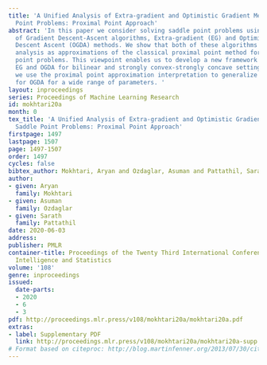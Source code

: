 ```yaml
---
title: 'A Unified Analysis of Extra-gradient and Optimistic Gradient Methods for Saddle
  Point Problems: Proximal Point Approach'
abstract: 'In this paper we consider solving saddle point problems using two variants
  of Gradient Descent-Ascent algorithms, Extra-gradient (EG) and Optimistic Gradient
  Descent Ascent (OGDA) methods. We show that both of these algorithms admit a unified
  analysis as approximations of the classical proximal point method for solving saddle
  point problems. This viewpoint enables us to develop a new framework for analyzing
  EG and OGDA for bilinear and strongly convex-strongly concave settings. Moreover,
  we use the proximal point approximation interpretation to generalize the results
  for OGDA for a wide range of parameters. '
layout: inproceedings
series: Proceedings of Machine Learning Research
id: mokhtari20a
month: 0
tex_title: 'A Unified Analysis of Extra-gradient and Optimistic Gradient Methods for
  Saddle Point Problems: Proximal Point Approach'
firstpage: 1497
lastpage: 1507
page: 1497-1507
order: 1497
cycles: false
bibtex_author: Mokhtari, Aryan and Ozdaglar, Asuman and Pattathil, Sarath
author:
- given: Aryan
  family: Mokhtari
- given: Asuman
  family: Ozdaglar
- given: Sarath
  family: Pattathil
date: 2020-06-03
address: 
publisher: PMLR
container-title: Proceedings of the Twenty Third International Conference on Artificial
  Intelligence and Statistics
volume: '108'
genre: inproceedings
issued:
  date-parts:
  - 2020
  - 6
  - 3
pdf: http://proceedings.mlr.press/v108/mokhtari20a/mokhtari20a.pdf
extras:
- label: Supplementary PDF
  link: http://proceedings.mlr.press/v108/mokhtari20a/mokhtari20a-supp.pdf
# Format based on citeproc: http://blog.martinfenner.org/2013/07/30/citeproc-yaml-for-bibliographies/
---
```

